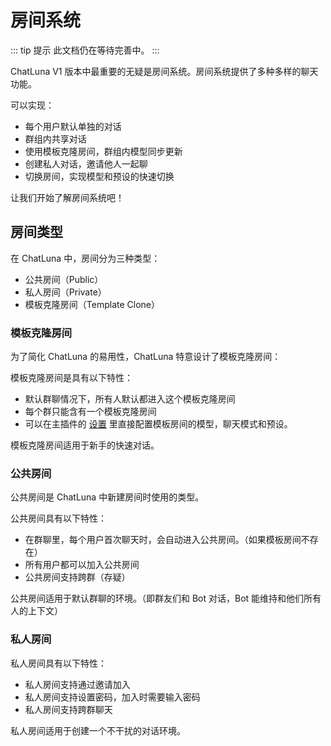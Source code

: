 # 房间系统

::: tip 提示
此文档仍在等待完善中。
:::

ChatLuna V1 版本中最重要的无疑是房间系统。房间系统提供了多种多样的聊天功能。

可以实现：

- 每个用户默认单独的对话
- 群组内共享对话
- 使用模板克隆房间，群组内模型同步更新
- 创建私人对话，邀请他人一起聊
- 切换房间，实现模型和预设的快速切换

让我们开始了解房间系统吧！

## 房间类型

在 ChatLuna 中，房间分为三种类型：

- 公共房间（Public）
- 私人房间（Private）
- 模板克隆房间（Template Clone）

### 模板克隆房间

为了简化 ChatLuna 的易用性，ChatLuna 特意设计了模板克隆房间：

模板克隆房间是具有以下特性：

- 默认群聊情况下，所有人默认都进入这个模板克隆房间
- 每个群只能含有一个模板克隆房间
- 可以在主插件的 [设置](../useful-configurations.md#模版房间选项) 里直接配置模板房间的模型，聊天模式和预设。

模板克隆房间适用于新手的快速对话。

### 公共房间

公共房间是 ChatLuna 中新建房间时使用的类型。

公共房间具有以下特性：

- 在群聊里，每个用户首次聊天时，会自动进入公共房间。（如果模板房间不存在）
- 所有用户都可以加入公共房间
- 公共房间支持跨群（存疑）

公共房间适用于默认群聊的环境。（即群友们和 Bot 对话，Bot 能维持和他们所有人的上下文）

### 私人房间

私人房间具有以下特性：

- 私人房间支持通过邀请加入
- 私人房间支持设置密码，加入时需要输入密码
- 私人房间支持跨群聊天

私人房间适用于创建一个不干扰的对话环境。
